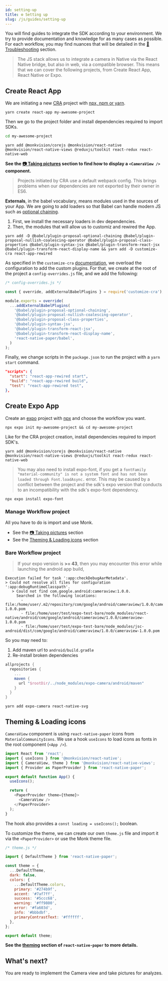 ```yaml
---
id: setting-up
title: ⚙️ Setting up
slug: /js/guides/setting-up
---
```


You will find guides to integrate the SDK according to your environment. We try to provide documentation and knowledge for as many cases as possible.
For each workflow, you may find nuances that will be detailed in the [🧯 Troubleshooting](/docs/troubleshooting) section.

> The JS stack allows us to integrate a camera in Native via the React Native bridge, but also in web, via a compatible browser. This means that we can cover the following projects, from Create React App, React Native or Expo.

## Create React App

We are initiating a new [CRA](https://create-react-app.dev/) project with [npx, npm or yarn](https://create-react-app.dev/docs/getting-started#creating-an-app).

``` yarn
yarn create react-app my-awesome-project
```

Then we go to the project folder and install dependencies required to import SDKs.

``` sh
cd my-awesome-project
```

``` yarn
yarn add @monkvision/corejs @monkvision/react-native @monkvision/react-native-views @reduxjs/toolkit react-redux react-native-web
```

**See the [📷 Taking pictures](/docs/js/guides/picturing) section to find how to display a `<CameraView />` component.**

> Projects initiated by CRA use a default webpack config. This brings problems when our dependencies are not exported by their owner in ES6.

**Externals**, in the babel vocabulary, means modules used in the sources of your App. We are going to add loaders so that Babel can handle modern JS such as [optional chaining](https://developer.mozilla.org/en-US/docs/Web/JavaScript/Reference/Operators/Optional_chaining).

1. First, we install the necessary loaders in dev dependencies.
2. Then, the modules that will allow us to customiz and rewired the App.

``` yarn
yarn add -D @babel/plugin-proposal-optional-chaining @babel/plugin-proposal-nullish-coalescing-operator @babel/plugin-proposal-class-properties @babel/plugin-syntax-jsx @babel/plugin-transform-react-jsx @babel/plugin-transform-react-display-name && yarn add -D customize-cra react-app-rewired
```

As specified in the `customize-cra` [documentation](https://github.com/arackaf/customize-cra), we overload the configuration to add the custom plugins. For that, we create at the root of the project a `config-overrides.js` file, and we add the following:

``` javascript
/* config-overrides.js */

const { override, addExternalBabelPlugins } = require('customize-cra');

module.exports = override(
  ...addExternalBabelPlugins(
    '@babel/plugin-proposal-optional-chaining',
    '@babel/plugin-proposal-nullish-coalescing-operator',
    '@babel/plugin-proposal-class-properties',
    '@babel/plugin-syntax-jsx',
    '@babel/plugin-transform-react-jsx',
    '@babel/plugin-transform-react-display-name',
    'react-native-paper/babel',
  )
);
```

Finally, we change scripts in the `package.json` to run the project with a `yarn start` command.
``` json
"scripts": {
  "start": "react-app-rewired start",
  "build": "react-app-rewired build",
  "test": "react-app-rewired test",
},
```

## Create Expo App

Create an [expo](https://https://docs.expo.dev/) project with [npx](https://https://docs.expo.dev/get-started/create-a-new-app/) and choose the workflow you want.

```shell
npx expo init my-awesome-project && cd my-awesome-project
```

Like for the CRA project creation, install dependencies required to import SDK's.

```yarn
yarn add @monkvision/corejs @monkvision/react-native @monkvision/react-native-views @reduxjs/toolkit react-redux react-native-web
```

>You may also need to install expo-font, if you get a `fontFamily "material-community" is not a system font and has not been loaded through Font.loadAsync.` error. This may be caused by a conflict between the project and the sdk's expo version that conducts to an incompatibility with the sdk's expo-font dependency.

```npm
npx expo install expo-font
```

### Manage Workflow project

All you have to do is import and use Monk.

* See the [📷 Taking pictures](/docs/js/guides/picturing) section
* See the [Theming & Loading icons](#theming--loading-icons) section

### Bare Workflow project

>If your expo version is **>= 43**, then you may encounter this error while launching the android app build,

```
Execution failed for task ':app:checkDebugAarMetadata'.
> Could not resolve all files for configuration ':app:debugRuntimeClasspath'.
   > Could not find com.google.android:cameraview:1.0.0.
     Searched in the following locations:
       - file:/home/user/.m2/repository/com/google/android/cameraview/1.0.0/cameraview-1.0.0.pom
       - file:/home/user/test/expo-test-bare/node_modules/react-native/android/com/google/android/cameraview/1.0.0/cameraview-1.0.0.pom
       - file:/home/user/test/expo-test-bare/node_modules/jsc-android/dist/com/google/android/cameraview/1.0.0/cameraview-1.0.0.pom
```

So you may need to:
1. Add maven url to `android/build.gradle`
2. Re-install broken dependencies

```gradle
allprojects {
  repositories {
    ...
    maven {
      url "$rootDir/../node_modules/expo-camera/android/maven"
    }
  }
}
```

```yarn
yarn add expo-camera react-native-svg
```

## Theming & Loading icons

`CameraView` component is using `react-native-paper` icons from `MaterialCommunityIcons`. We use a hook `useIcons` to load icons as fonts in the root component (`<App />`).

``` javascript
import React from 'react';
import { useIcons } from '@monkvision/react-native';
import { CameraView, theme } from '@monkvision/react-native-views';
import { Provider as PaperProvider } from 'react-native-paper';

export default function App() {
  useIcons();

  return (
    <PaperProvider theme={theme}>
      <CameraView />
    </PaperProvider>
  );
}
```
The hook also provides a `const loading = useIcons();` boolean.

To customize the theme, we can create our own `theme.js` file and import it via the `<PaperProvider>` or use the Monk theme file.

``` javascript
/* theme.js */

import { DefaultTheme } from 'react-native-paper';

const theme = {
  ...DefaultTheme,
  dark: false,
  colors: {
    ...DefaultTheme.colors,
    primary: '#274b9f',
    accent: '#7af7ff',
    success: '#5ccc68',
    warning: '#ff9800',
    error: '#fa603d',
    info: '#bbbdbf',
    primaryContrastText: '#ffffff',
  },
};

export default theme;
```

**See the [theming](https://callstack.github.io/react-native-paper/theming.html) section of `react-native-paper` to more details.**

## What's next?

You are ready to implement the Camera view and take pictures for analyzes.
